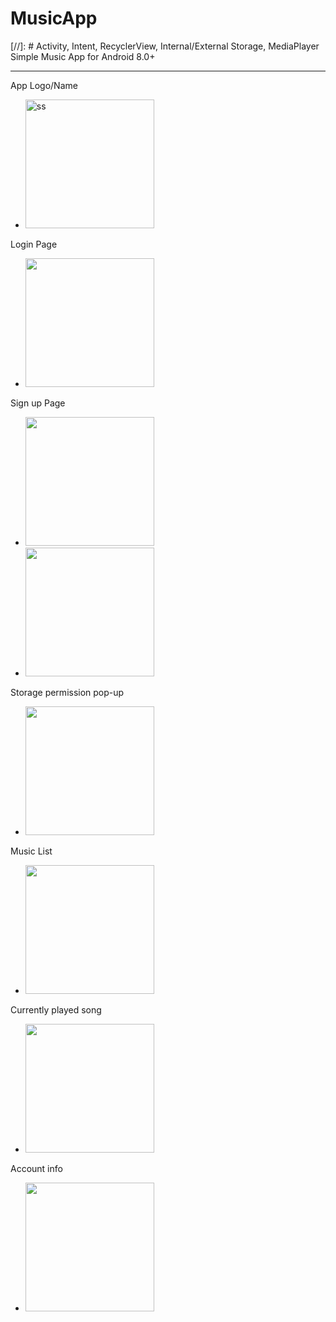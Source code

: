 # MusicApp
 [//]: # Activity, Intent, RecyclerView, Internal/External Storage, MediaPlayer
 Simple Music App for Android 8.0+

***
App Logo/Name
* <img width="206" alt="ss" src="https://github.com/gulsoy83/MusicApp/assets/46426033/17c2ef55-0ed3-4f85-ba9f-ea7dcea0b0c3">

Login Page
* <img src="https://github.com/gulsoy83/MusicApp/assets/46426033/341a397f-4958-40a7-ac93-9a48a8df1486" width="206" />

Sign up Page
* <img src="https://github.com/gulsoy83/MusicApp/assets/46426033/3d46af50-6fb7-466c-bc2e-011acea8e63a" width="206" />

* <img src="https://github.com/gulsoy83/MusicApp/assets/46426033/1b33ed02-7d77-452c-bb1e-6500f8e0b51c" width="206" />

Storage permission pop-up
* <img src="https://github.com/gulsoy83/MusicApp/assets/46426033/c7701ee7-f911-44b6-82e3-c53f03e7bc12" width="206" />

Music List
* <img src="https://github.com/gulsoy83/MusicApp/assets/46426033/583cb3cf-5f2d-46c6-9e20-9bb02908b148" width="206" />

Currently played song
* <img src="https://github.com/gulsoy83/MusicApp/assets/46426033/ca425726-a56d-4154-b57e-cb446bbac759" width="206" />

Account info
* <img src="https://github.com/gulsoy83/MusicApp/assets/46426033/b33fa545-106c-4782-8922-e2fe55a59407" width="206" />


